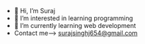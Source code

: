 - 👋 Hi, I’m Suraj
- 👀 I’m interested in learning programming 
- 🌱 I’m currently learning web development 
- Contact me--> surajsinghj654@gmail.com 

<!---
SurajSingh654/SurajSingh654 is a ✨ special ✨ repository because its `README.md` (this file) appears on your GitHub profile.
You can click the Preview link to take a look at your changes.
--->
